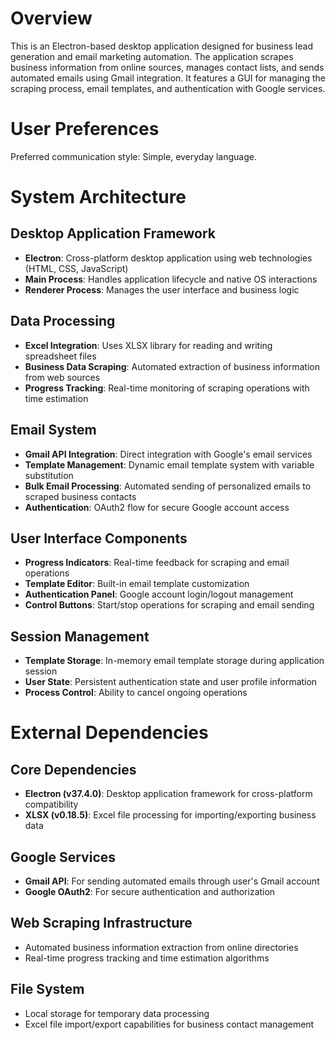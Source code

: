 # Overview

This is an Electron-based desktop application designed for business lead generation and email marketing automation. The application scrapes business information from online sources, manages contact lists, and sends automated emails using Gmail integration. It features a GUI for managing the scraping process, email templates, and authentication with Google services.

# User Preferences

Preferred communication style: Simple, everyday language.

# System Architecture

## Desktop Application Framework
- **Electron**: Cross-platform desktop application using web technologies (HTML, CSS, JavaScript)
- **Main Process**: Handles application lifecycle and native OS interactions
- **Renderer Process**: Manages the user interface and business logic

## Data Processing
- **Excel Integration**: Uses XLSX library for reading and writing spreadsheet files
- **Business Data Scraping**: Automated extraction of business information from web sources
- **Progress Tracking**: Real-time monitoring of scraping operations with time estimation

## Email System
- **Gmail API Integration**: Direct integration with Google's email services
- **Template Management**: Dynamic email template system with variable substitution
- **Bulk Email Processing**: Automated sending of personalized emails to scraped business contacts
- **Authentication**: OAuth2 flow for secure Google account access

## User Interface Components
- **Progress Indicators**: Real-time feedback for scraping and email operations
- **Template Editor**: Built-in email template customization
- **Authentication Panel**: Google account login/logout management
- **Control Buttons**: Start/stop operations for scraping and email sending

## Session Management
- **Template Storage**: In-memory email template storage during application session
- **User State**: Persistent authentication state and user profile information
- **Process Control**: Ability to cancel ongoing operations

# External Dependencies

## Core Dependencies
- **Electron (v37.4.0)**: Desktop application framework for cross-platform compatibility
- **XLSX (v0.18.5)**: Excel file processing for importing/exporting business data

## Google Services
- **Gmail API**: For sending automated emails through user's Gmail account
- **Google OAuth2**: For secure authentication and authorization

## Web Scraping Infrastructure
- Automated business information extraction from online directories
- Real-time progress tracking and time estimation algorithms

## File System
- Local storage for temporary data processing
- Excel file import/export capabilities for business contact management